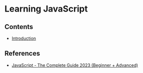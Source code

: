 # Learning JavaScript

## Contents

- [Introduction](Introduction/README.md#introduction)

## References

- [JavaScript - The Complete Guide 2023 (Beginner + Advanced)](https://www.udemy.com/share/102aa23@cPr9PmFpr0y6VaininP_4S-uboOKmC7wiYBKtS28JItRDgZyS8j6yIOJY2G0mSeE/)
